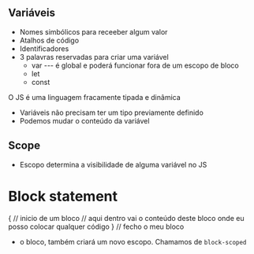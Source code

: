 ## Variáveis

  * Nomes simbólicos para receeber algum valor
  * Atalhos de código
  * Identificadores
  * 3 palavras reservadas para criar uma variável
    * var --- é global e poderá funcionar fora de um escopo de bloco
    * let
    * const

  O JS é uma linguagem fracamente tipada e dinâmica
   - Variáveis não precisam ter um tipo previamente definido
   - Podemos mudar o conteúdo da variável

   
## Scope

  * Escopo determina a visibilidade de alguma variável no JS

  # Block statement

  { // inicio de um bloco
      // aqui dentro vai o conteúdo deste bloco onde eu posso colocar qualquer código
  } // fecho o meu bloco 

  * o bloco, também criará um novo escopo. Chamamos de `block-scoped`